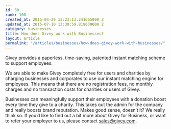 ```yaml
---
id: 30
rank: 100
created_at: 2015-04-29 13:23:13.241665000 Z
updated_at: 2015-07-10 13:39:59.819639000 Z
category: businesses
title: How does Givey work with Businesses?
layout: article
permalink: "/articles/businesses/how-does-givey-work-with-businesses/"
---
```

Givey provides a paperless, time-saving, patented instant matching scheme to support employees.

We are able to make Givey completely free for users and charities by charging businesses and corporates to use our instant matching engine for employees. This means that there are no registration fees, no monthly charges and no transaction costs for charities or users of Givey.

Businesses can meaningfully support their employees with a donation boost every time they give to a charity. This takes out the admin for the company and really boosts brand reputation. Makes good sense, doesn’t it? We really think so. If you’d like to find out a bit more about Givey for Business, or want to refer your employer to us, please contact sales@givey.com.